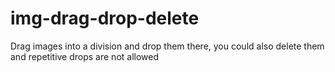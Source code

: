 # img-drag-drop-delete
Drag images into a division and drop them there, you could also delete them and repetitive drops are not allowed
